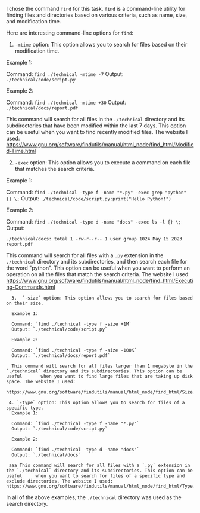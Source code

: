 I chose the command `find` for this task. 
`find` is a command-line utility for finding files and directories based on various criteria, such as name, size, and modification time.

Here are interesting command-line options for `find`:

   1. `-mtime` option: This option allows you to search for files based on their modification time.
   
   Example 1:

   Command: `find ./technical -mtime -7`
   Output: `./technical/code/script.py`
   
   Example 2:

   Command: `find ./technical -mtime +30`
   Output: `./technical/docs/report.pdf`
  
   This command will search for all files in the `./technical` directory and its subdirectories that have been modified within the last 7 days. This option can be useful when you want to find recently modified files. The website I used: https://www.gnu.org/software/findutils/manual/html_node/find_html/Modified-Time.html

   2. `-exec` option: This option allows you to execute a command on each file that matches the search criteria.
   
   Example 1:

   Command: `find ./technical -type f -name "*.py" -exec grep "python" {} \;`
   Output: `./technical/code/script.py:print("Hello Python!")`

   Example 2:

   Command: `find ./technical -type d -name "docs" -exec ls -l {} \;`
   Output:

   `./technical/docs:
   total 1
   -rw-r--r-- 1 user group 1024 May 15 2023 report.pdf`
  
   This command will search for all files with a `.py` extension in the `./technical` directory and its subdirectories, and then search each file  for the word "python". This option can be useful when you want to perform an operation on all the files that match the search criteria. The website I used: https://www.gnu.org/software/findutils/manual/html_node/find_html/Executing-Commands.html

      3.  `-size` option: This option allows you to search for files based on their size.
   
      Example 1:

      Command: `find ./technical -type f -size +1M`
      Output: `./technical/code/script.py`

      Example 2:

      Command: `find ./technical -type f -size -100K`
      Output: `./technical/docs/report.pdf`
   
      This command will search for all files larger than 1 megabyte in the `./technical` directory and its subdirectories. This option can be useful       when you want to find large files that are taking up disk space. The website I used:                          
      https://www.gnu.org/software/findutils/manual/html_node/find_html/Size.html

     4. `-type` option: This option allows you to search for files of a specific type.
      Example 1:
   
      Command: `find ./technical -type f -name "*.py"`
      Output: `./technical/code/script.py`

      Example 2:

      Command: `find ./technical -type d -name "docs"`
      Output: `./technical/docs`
  
     aaa This command will search for all files with a `.py` extension in the `./technical` directory and its subdirectories. This option can be useful     when you want to search for files of a specific type and exclude directories. The website I used:        https://www.gnu.org/software/findutils/manual/html_node/find_html/Type.html



In all of the above examples, the `./technical` directory was used as the search directory.
